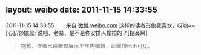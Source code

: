 layout: weibo
date: 2011-11-15 14:33:55
---
2011-11-15 14:33:55  &nbsp;&nbsp;&nbsp;&nbsp;&nbsp;&nbsp; 来自 <a href="http://weibo.com/" rel="nofollow">微博 weibo.com</a>
这样的读者形象我喜欢，哎哟~~[心]//@姚晨: 说吧，老易，是不是你安排人偷拍的？[挖鼻屎]
>  抱歉，作者已设置仅展示半年内微博，此微博已不可见。 ​​​
